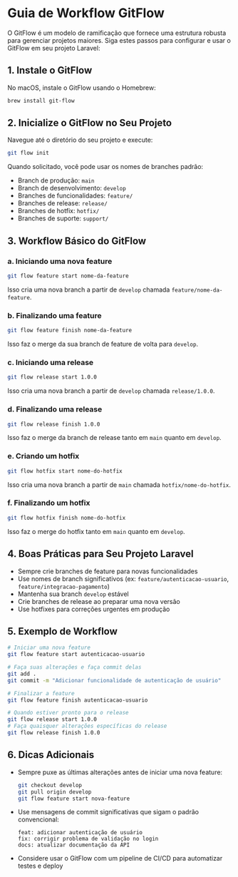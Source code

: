 # Guia de Workflow GitFlow

O GitFlow é um modelo de ramificação que fornece uma estrutura robusta para gerenciar projetos maiores. Siga estes passos para configurar e usar o GitFlow em seu projeto Laravel:

## 1. Instale o GitFlow

No macOS, instale o GitFlow usando o Homebrew:
```bash
brew install git-flow
```

## 2. Inicialize o GitFlow no Seu Projeto

Navegue até o diretório do seu projeto e execute:
```bash
git flow init
```
Quando solicitado, você pode usar os nomes de branches padrão:
- Branch de produção: `main`
- Branch de desenvolvimento: `develop`
- Branches de funcionalidades: `feature/`
- Branches de release: `release/`
- Branches de hotfix: `hotfix/`
- Branches de suporte: `support/`

## 3. Workflow Básico do GitFlow

### a. Iniciando uma nova feature
```bash
git flow feature start nome-da-feature
```
Isso cria uma nova branch a partir de `develop` chamada `feature/nome-da-feature`.

### b. Finalizando uma feature
```bash
git flow feature finish nome-da-feature
```
Isso faz o merge da sua branch de feature de volta para `develop`.

### c. Iniciando uma release
```bash
git flow release start 1.0.0
```
Isso cria uma nova branch a partir de `develop` chamada `release/1.0.0`.

### d. Finalizando uma release
```bash
git flow release finish 1.0.0
```
Isso faz o merge da branch de release tanto em `main` quanto em `develop`.

### e. Criando um hotfix
```bash
git flow hotfix start nome-do-hotfix
```
Isso cria uma nova branch a partir de `main` chamada `hotfix/nome-do-hotfix`.

### f. Finalizando um hotfix
```bash
git flow hotfix finish nome-do-hotfix
```
Isso faz o merge do hotfix tanto em `main` quanto em `develop`.

## 4. Boas Práticas para Seu Projeto Laravel

- Sempre crie branches de feature para novas funcionalidades
- Use nomes de branch significativos (ex: `feature/autenticacao-usuario`, `feature/integracao-pagamento`)
- Mantenha sua branch `develop` estável
- Crie branches de release ao preparar uma nova versão
- Use hotfixes para correções urgentes em produção

## 5. Exemplo de Workflow

```bash
# Iniciar uma nova feature
git flow feature start autenticacao-usuario

# Faça suas alterações e faça commit delas
git add .
git commit -m "Adicionar funcionalidade de autenticação de usuário"

# Finalizar a feature
git flow feature finish autenticacao-usuario

# Quando estiver pronto para o release
git flow release start 1.0.0
# Faça quaisquer alterações específicas do release
git flow release finish 1.0.0
```

## 6. Dicas Adicionais

- Sempre puxe as últimas alterações antes de iniciar uma nova feature:
  ```bash
  git checkout develop
  git pull origin develop
  git flow feature start nova-feature
  ```
- Use mensagens de commit significativas que sigam o padrão convencional:
  ```
  feat: adicionar autenticação de usuário
  fix: corrigir problema de validação no login
  docs: atualizar documentação da API
  ```
- Considere usar o GitFlow com um pipeline de CI/CD para automatizar testes e deploy 
